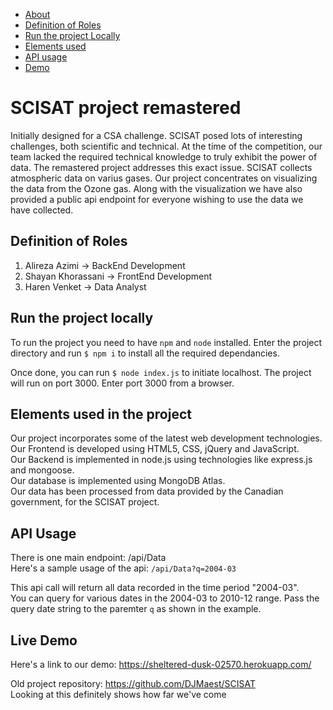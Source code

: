 * [About](#user-content-scisat-project-remastered)
* [Definition of Roles](#user-content-definition-of-Roles)
* [Run the project Locally](#user-content-run-the-project-locally)
* [Elements used](#user-content-elements-used-in-the-project)
* [API usage](#user-content-api-usage)
* [Demo](#user-content-live-demo)

# SCISAT project remastered

Initially designed for a CSA challenge. SCISAT posed lots of interesting challenges, both scientific and technical. At the time of
the competition, our team lacked the required technical knowledge to truly exhibit the power of data. The remastered project addresses
this exact issue.
SCISAT collects atmospheric data on varius gases. Our project concentrates on visualizing the data from the Ozone gas. 
Along with the visualization we have also provided a public api endpoint for everyone wishing to use the data we have collected.

## Definition of Roles

1. Alireza Azimi -> BackEnd Development
2. Shayan Khorassani -> FrontEnd Development
3. Haren Venket -> Data Analyst

## Run the project locally

To run the project you need to have `npm` and `node` installed. 
Enter the project directory and run `$ npm i` to install all the required dependancies.

Once done, you can run `$ node index.js` to initiate localhost. The project will run on port 3000.
Enter port 3000 from a browser.

## Elements used in the project

Our project incorporates some of the latest web development technologies.<br/>
Our Frontend is developed using HTML5, CSS, jQuery and JavaScript.<br/>
Our Backend is implemented in node.js using technologies like express.js and mongoose.<br/>
Our database is implemented using MongoDB Atlas.<br/>
Our data has been processed from data provided by the Canadian government, for the SCISAT project.<br/>

## API Usage
There is one main endpoint:
/api/Data<br/>
Here's a sample usage of the api:
`/api/Data?q=2004-03`

This api call will return all data recorded in the time period "2004-03".<br/>
You can query for various dates in the 2004-03 to 2010-12 range. Pass the query date string to the paremter `q` as shown in the example.<br/>

## Live Demo

Here's a link to our demo:
https://sheltered-dusk-02570.herokuapp.com/


Old project repository:
https://github.com/DJMaest/SCISAT<br />
Looking at this definitely shows how far we've come
